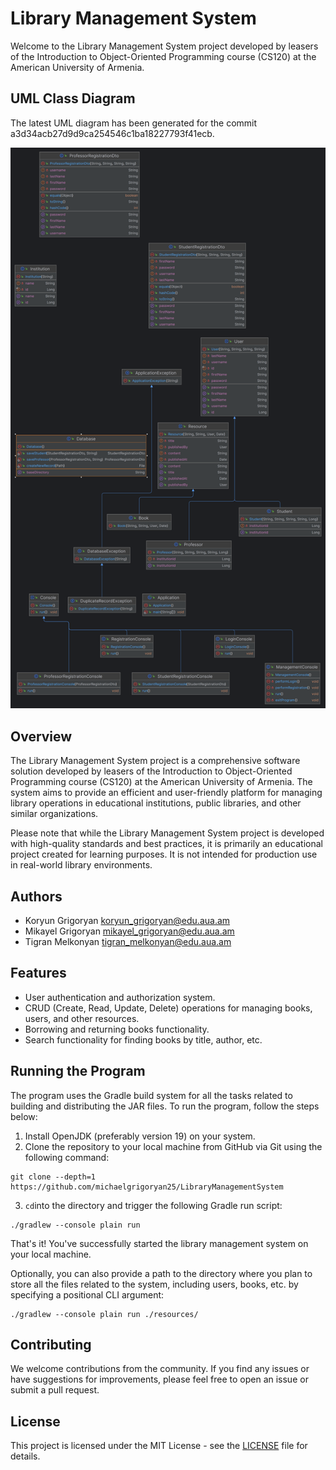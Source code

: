 # Library Management System

Welcome to the Library Management System project developed by leasers of the Introduction to Object-Oriented
Programming course (CS120) at the American University of Armenia.

## UML Class Diagram

The latest UML diagram has been generated for the commit a3d34acb27d9d9ca254546c1ba18227793f41ecb.

![UML Class Diagram](static/diagrams/a3d34acb27d9d9ca254546c1ba18227793f41ecb.png)

## Overview

The Library Management System project is a comprehensive software solution developed by leasers of the Introduction to
Object-Oriented Programming course (CS120) at the American University of Armenia. The system aims to provide an
efficient and user-friendly platform for managing library operations in educational institutions, public libraries, and
other similar organizations.

Please note that while the Library Management System project is developed with high-quality standards and best
practices, it is primarily an educational project created for learning purposes. It is not intended for production use
in real-world library environments.

## Authors

- Koryun Grigoryan <koryun_grigoryan@edu.aua.am>
- Mikayel Grigoryan <mikayel_grigoryan@edu.aua.am>
- Tigran Melkonyan <tigran_melkonyan@edu.aua.am>

## Features

- User authentication and authorization system.
- CRUD (Create, Read, Update, Delete) operations for managing books, users, and other resources.
- Borrowing and returning books functionality.
- Search functionality for finding books by title, author, etc.

<!-- ## Getting Started
To run the application, follow these steps:
1. Clone the repository to your local machine.
2. Open the project in your preferred IDE (Integrated Development Environment).
3. Build and run the project.
4. Follow the instructions provided by the CLI to navigate through the system and perform various tasks.
-->

## Running the Program

The program uses the Gradle build system for all the tasks related to building and distributing the JAR files.
To run the program, follow the steps below:

1. Install OpenJDK (preferably version 19) on your system.
2. Clone the repository to your local machine from GitHub via Git using the following command:

```shell
git clone --depth=1 https://github.com/michaelgrigoryan25/LibraryManagementSystem
```

3. `cd`into the directory and trigger the following Gradle run script:

```shell
./gradlew --console plain run
```

That's it! You've successfully started the library management system on your local machine.

Optionally, you can also provide a path to the directory where you plan to store
all the files related to the system, including users, books, etc. by specifying a
positional CLI argument:

```shell
./gradlew --console plain run ./resources/
```

## Contributing

We welcome contributions from the community. If you find any issues or have suggestions for improvements, please feel
free to open an issue or submit a pull request.

## License

This project is licensed under the MIT License - see the [LICENSE](LICENSE) file for details.
